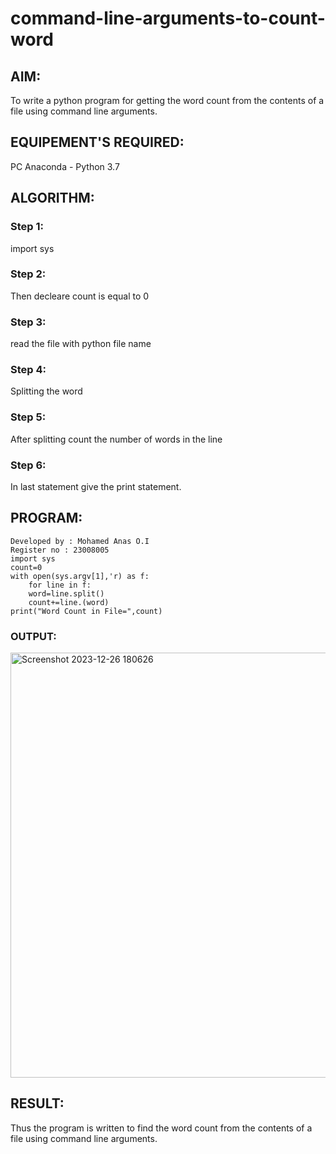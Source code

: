 # command-line-arguments-to-count-word
## AIM:
To write a python program for getting the word count from the contents of a file using command line arguments.
## EQUIPEMENT'S REQUIRED: 
PC
Anaconda - Python 3.7
## ALGORITHM: 
### Step 1:

import sys

### Step 2:

Then decleare count is equal to 0
 
### Step 3: 

read the file with python file name

### Step 4:  

Splitting the word

### Step 5: 

After splitting count the number of words in the line

### Step 6: 

In last statement give the print statement.


## PROGRAM:
```
Developed by : Mohamed Anas O.I
Register no : 23008005
import sys
count=0
with open(sys.argv[1],'r) as f:
    for line in f:
    word=line.split()
    count+=line.(word)
print("Word Count in File=",count)
```
### OUTPUT:
<img width="680" alt="Screenshot 2023-12-26 180626" src="https://github.com/srishanth2006/command-line-arguments-to-count-word/assets/150319470/19b8bedb-2409-4206-b8ac-549f29505bff">



## RESULT:
Thus the program is written to find the word count from the contents of a file using command line arguments.
